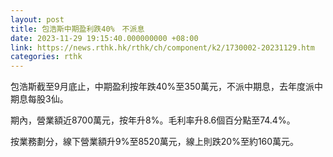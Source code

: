 ```yaml
---
layout: post
title: 包浩斯中期盈利跌40%　不派息
date: 2023-11-29 19:15:40.000000000 +08:00
link: https://news.rthk.hk/rthk/ch/component/k2/1730002-20231129.htm
categories: rthk
---
```


包浩斯截至9月底止，中期盈利按年跌40%至350萬元，不派中期息，去年度派中期息每股3仙。

期內，營業額近8700萬元，按年升8%。毛利率升8.6個百分點至74.4%。

按業務劃分，線下營業額升9%至8520萬元，線上則跌20%至約160萬元。
